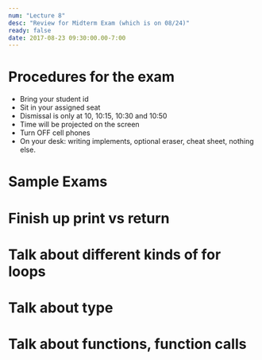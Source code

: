 ```yaml
---
num: "Lecture 8"
desc: "Review for Midterm Exam (which is on 08/24)"
ready: false
date: 2017-08-23 09:30:00.00-7:00
---
```


# Procedures for the exam

* Bring your student id
* Sit in your assigned seat
* Dismissal is only at 10, 10:15, 10:30 and 10:50
* Time will be projected on the screen
* Turn OFF cell phones
* On your desk: writing implements, optional eraser, cheat sheet, nothing else.

# Sample Exams

# Finish up print vs return 

# Talk about different kinds of for loops

# Talk about type

# Talk about functions, function calls


